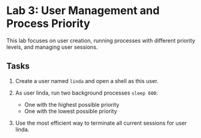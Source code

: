 # Lab 3: User Management and Process Priority

This lab focuses on user creation, running processes with different priority levels, and managing user sessions.

## Tasks

1. Create a user named `linda` and open a shell as this user.

2. As user linda, run two background processes `sleep 600`:
   - One with the highest possible priority
   - One with the lowest possible priority

3. Use the most efficient way to terminate all current sessions for user linda.